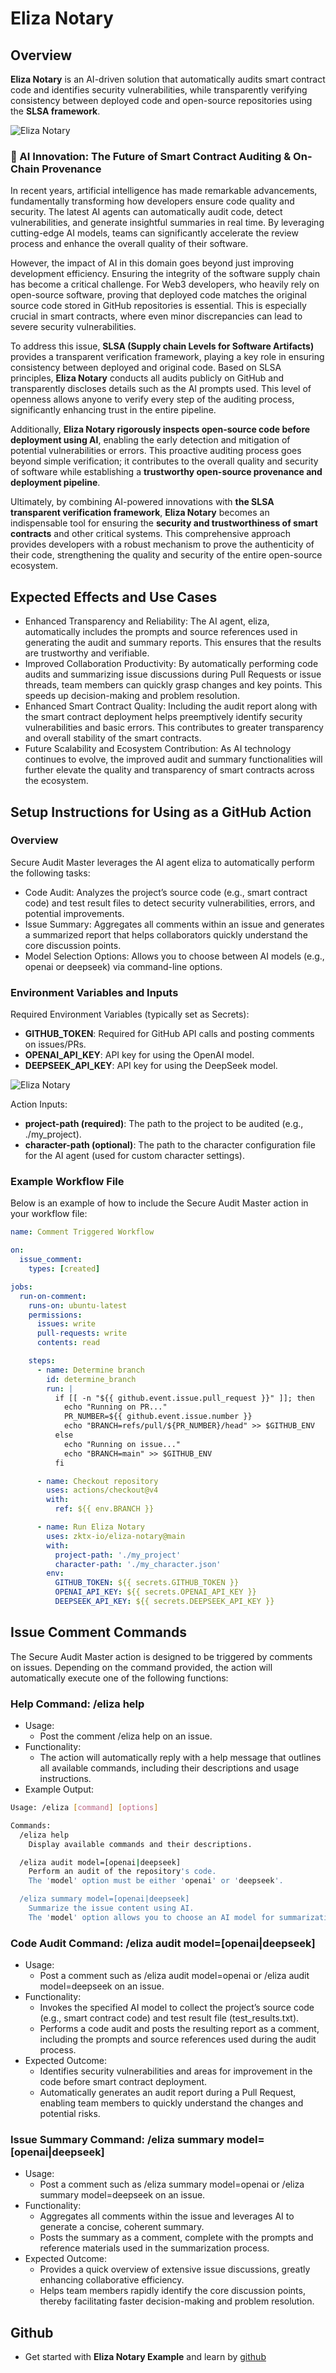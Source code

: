 # Eliza Notary

## Overview

**Eliza Notary** is an AI-driven solution that automatically audits smart contract code and identifies security vulnerabilities, while transparently verifying consistency between deployed code and open-source repositories using the **SLSA framework**.

![Eliza Notary](https://docs.zktx.io/images/eliza-notary.png)

### 🚀 AI Innovation: The Future of Smart Contract Auditing & On-Chain Provenance

In recent years, artificial intelligence has made remarkable advancements, fundamentally transforming how developers ensure code quality and security. The latest AI agents can automatically audit code, detect vulnerabilities, and generate insightful summaries in real time. By leveraging cutting-edge AI models, teams can significantly accelerate the review process and enhance the overall quality of their software.

However, the impact of AI in this domain goes beyond just improving development efficiency. Ensuring the integrity of the software supply chain has become a critical challenge. For Web3 developers, who heavily rely on open-source software, proving that deployed code matches the original source code stored in GitHub repositories is essential. This is especially crucial in smart contracts, where even minor discrepancies can lead to severe security vulnerabilities.

To address this issue, **SLSA (Supply chain Levels for Software Artifacts)** provides a transparent verification framework, playing a key role in ensuring consistency between deployed and original code. Based on SLSA principles, **Eliza Notary** conducts all audits publicly on GitHub and transparently discloses details such as the AI prompts used. This level of openness allows anyone to verify every step of the auditing process, significantly enhancing trust in the entire pipeline.

Additionally, **Eliza Notary rigorously inspects open-source code before deployment using AI**, enabling the early detection and mitigation of potential vulnerabilities or errors. This proactive auditing process goes beyond simple verification; it contributes to the overall quality and security of software while establishing a **trustworthy open-source provenance and deployment pipeline**.

Ultimately, by combining AI-powered innovations with **the SLSA transparent verification framework**, **Eliza Notary** becomes an indispensable tool for ensuring the **security and trustworthiness of smart contracts** and other critical systems. This comprehensive approach provides developers with a robust mechanism to prove the authenticity of their code, strengthening the quality and security of the entire open-source ecosystem.

## Expected Effects and Use Cases

- Enhanced Transparency and Reliability:
  The AI agent, eliza, automatically includes the prompts and source references used in generating the audit and summary reports. This ensures that the results are trustworthy and verifiable.
- Improved Collaboration Productivity:
  By automatically performing code audits and summarizing issue discussions during Pull Requests or issue threads, team members can quickly grasp changes and key points. This speeds up decision-making and problem resolution.
- Enhanced Smart Contract Quality:
  Including the audit report along with the smart contract deployment helps preemptively identify security vulnerabilities and basic errors. This contributes to greater transparency and overall stability of the smart contracts.
- Future Scalability and Ecosystem Contribution:
  As AI technology continues to evolve, the improved audit and summary functionalities will further elevate the quality and transparency of smart contracts across the ecosystem.

## Setup Instructions for Using as a GitHub Action

### Overview

Secure Audit Master leverages the AI agent eliza to automatically perform the following tasks:

- Code Audit:
  Analyzes the project’s source code (e.g., smart contract code) and test result files to detect security vulnerabilities, errors, and potential improvements.
- Issue Summary:
  Aggregates all comments within an issue and generates a summarized report that helps collaborators quickly understand the core discussion points.
- Model Selection Options:
  Allows you to choose between AI models (e.g., openai or deepseek) via command-line options.

### Environment Variables and Inputs

Required Environment Variables (typically set as Secrets):

- **GITHUB_TOKEN**: Required for GitHub API calls and posting comments on issues/PRs.
- **OPENAI_API_KEY**: API key for using the OpenAI model.
- **DEEPSEEK_API_KEY**: API key for using the DeepSeek model.

![Eliza Notary](https://docs.zktx.io/images/elize-notary-settings.png)

Action Inputs:

- **project-path (required)**:
  The path to the project to be audited (e.g., ./my_project).
- **character-path (optional)**:
  The path to the character configuration file for the AI agent (used for custom character settings).

### Example Workflow File

Below is an example of how to include the Secure Audit Master action in your workflow file:

```yml
name: Comment Triggered Workflow

on:
  issue_comment:
    types: [created]

jobs:
  run-on-comment:
    runs-on: ubuntu-latest
    permissions:
      issues: write
      pull-requests: write
      contents: read

    steps:
      - name: Determine branch
        id: determine_branch
        run: |
          if [[ -n "${{ github.event.issue.pull_request }}" ]]; then
            echo "Running on PR..."
            PR_NUMBER=${{ github.event.issue.number }}
            echo "BRANCH=refs/pull/${PR_NUMBER}/head" >> $GITHUB_ENV
          else
            echo "Running on issue..."
            echo "BRANCH=main" >> $GITHUB_ENV
          fi

      - name: Checkout repository
        uses: actions/checkout@v4
        with:
          ref: ${{ env.BRANCH }}

      - name: Run Eliza Notary
        uses: zktx-io/eliza-notary@main
        with:
          project-path: './my_project'
          character-path: './my_character.json'
        env:
          GITHUB_TOKEN: ${{ secrets.GITHUB_TOKEN }}
          OPENAI_API_KEY: ${{ secrets.OPENAI_API_KEY }}
          DEEPSEEK_API_KEY: ${{ secrets.DEEPSEEK_API_KEY }}
```

## Issue Comment Commands

The Secure Audit Master action is designed to be triggered by comments on issues. Depending on the command provided, the action will automatically execute one of the following functions:

### Help Command: **/eliza help**

- Usage:
  - Post the comment /eliza help on an issue.
- Functionality:
  - The action will automatically reply with a help message that outlines all available commands, including their descriptions and usage instructions.
- Example Output:

```bash
Usage: /eliza [command] [options]

Commands:
  /eliza help
    Display available commands and their descriptions.

  /eliza audit model=[openai|deepseek]
    Perform an audit of the repository's code.
    The 'model' option must be either 'openai' or 'deepseek'.

  /eliza summary model=[openai|deepseek]
    Summarize the issue content using AI.
    The 'model' option allows you to choose an AI model for summarization.
```

### Code Audit Command: **/eliza audit model=[openai|deepseek]**

- Usage:
  - Post a comment such as /eliza audit model=openai or /eliza audit model=deepseek on an issue.
- Functionality:
  - Invokes the specified AI model to collect the project’s source code (e.g., smart contract code) and test result file (test_results.txt).
  - Performs a code audit and posts the resulting report as a comment, including the prompts and source references used during the audit process.
- Expected Outcome:
  - Identifies security vulnerabilities and areas for improvement in the code before smart contract deployment.
  - Automatically generates an audit report during a Pull Request, enabling team members to quickly understand the changes and potential risks.

### Issue Summary Command: **/eliza summary model=[openai|deepseek]**

- Usage:
  - Post a comment such as /eliza summary model=openai or /eliza summary model=deepseek on an issue.
- Functionality:
  - Aggregates all comments within the issue and leverages AI to generate a concise, coherent summary.
  - Posts the summary as a comment, complete with the prompts and reference materials used in the summarization process.
- Expected Outcome:
  - Provides a quick overview of extensive issue discussions, greatly enhancing collaborative efficiency.
  - Helps team members rapidly identify the core discussion points, thereby facilitating faster decision-making and problem resolution.

## Github

- Get started with **Eliza Notary Example** and learn by [github](https://github.com/zktx-io/eliza-notary-example)
